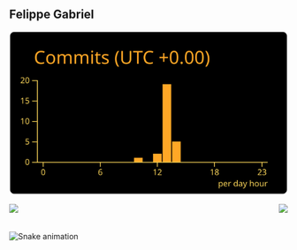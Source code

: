 ## Felippe Gabriel


![](https://raw.githubusercontent.com/Felippe1212/Felippe1212/master/profile-summary-card-output/great_gatsby/4-productive-time.svg)
<div>
  
  <img  height="160em" src="https://github-readme-stats.vercel.app/api?username=Felippe1212&show_icons=true&theme=great-gatsby&include_all_commits=true&count_private=true"/>
  <img align="right" height="160em" src="https://github-readme-stats.vercel.app/api/top-langs/?username=Felippe1212&layout=compact&langs_count=16&theme=great-gatsby"/>
</div>
<br>

    

![Snake animation](https://github.com/LuigiGF/LuigiGF/blob/output/github-contribution-grid-snake.svg)
